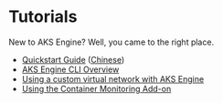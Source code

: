 # Tutorials

New to AKS Engine? Well, you came to the right place.

- [Quickstart Guide](quickstart.md) ([Chinese](quickstart.zh-CN.md))
- [AKS Engine CLI Overview](cli-overview.md)
- [Using a custom virtual network with AKS Engine](custom-vnet.md)
- [Using the Container Monitoring Add-on](containermonitoringaddon.md)

